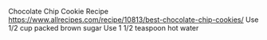 Chocolate Chip Cookie Recipe
https://www.allrecipes.com/recipe/10813/best-chocolate-chip-cookies/
Use 1/2 cup packed brown sugar
Use 1 1/2 teaspoon hot water
